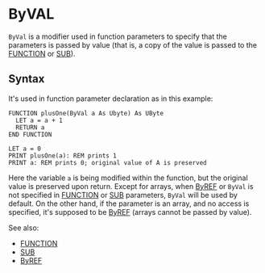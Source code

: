 # ByVAL

`ByVal` is a modifier used in function parameters to specify that the parameters is passed by value (that is,
a copy of the value is passed to the [FUNCTION](function.md) or [SUB](sub.md)).

## Syntax

It's used in function parameter declaration as in this example:

```
FUNCTION plusOne(ByVal a As Ubyte) As UByte
  LET a = a + 1
  RETURN a
END FUNCTION

LET a = 0
PRINT plusOne(a): REM prints 1
PRINT a: REM prints 0; original value of A is preserved
```

Here the variable `a` is being modified within the function, but the original value is preserved upon return.
Except for arrays, when [ByREF](byref.md) or `ByVal` is not specified in [FUNCTION](function.md) or [SUB](sub.md)
parameters, `ByVal` will be used by default. On the other hand, if the parameter is an array, and no access is
specified, it's supposed to be [ByREF](byref.md) (arrays cannot be passed by value).

See also:

* [FUNCTION](function.md)
* [SUB](sub.md)
* [ByREF](byref.md)
